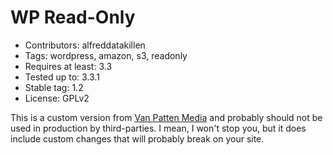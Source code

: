 # WP Read-Only #

* Contributors: alfreddatakillen
* Tags: wordpress, amazon, s3, readonly
* Requires at least: 3.3
* Tested up to: 3.3.1
* Stable tag: 1.2
* License: GPLv2

This is a custom version from [Van Patten Media](https://www.vanpattenmedia.com/) and probably should not be used in production by third-parties. I mean, I won't stop you, but it does include custom changes that will probably break on your site.
